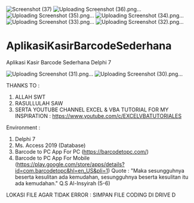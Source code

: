 ![Screenshot (37)](https://github.com/achmadiqsan/AplikasiKasirBarcodeSederhana/assets/57186921/2c40f7ea-5b34-4302-85a3-89bd6fba023c)
![Uploading Screenshot (36).png…]()
![Uploading Screenshot (35).png…]()
![Uploading Screenshot (34).png…]()
![Uploading Screenshot (33).png…]()
![Uploading Screenshot (32).png…]()
# AplikasiKasirBarcodeSederhana
Aplikasi Kasir Barcode Sederhana Delphi 7

![Uploading Screenshot (31).png…]()
![Uploading Screenshot (30).png…]()


THANKS TO :

1. ALLAH SWT
2. RASULLULAH SAW
3. SERTA YOUTUBE CHANNEL EXCEL & VBA TUTORIAL FOR MY INSPIRATION : https://www.youtube.com/c/EXCELVBATUTORIALES

Environment :

1. Delphi 7
2. Ms. Access 2019 (Database)
3. Barcode to PC App For PC (https://barcodetopc.com/)
4. Barcode to PC App For Mobile (https://play.google.com/store/apps/details?id=com.barcodetopc&hl=en_US&pli=1)
Quote : "Maka sesungguhnya beserta kesulitan ada kemudahan, sesungguhnya beserta kesulitan itu ada kemudahan." Q.S Al-Insyirah (5-6)

LOKASI FILE AGAR TIDAK ERROR : SIMPAN FILE CODING DI DRIVE D

